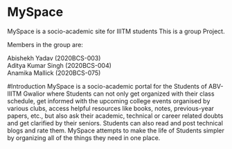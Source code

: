 # MySpace
 MySpace is a socio-academic site for IIITM students
 This is a group Project.
 
  Members in the group are:
 
   Abishekh Yadav (2020BCS-003)       
   Aditya Kumar Singh (2020BCS-004)  
   Anamika Mallick (2020BCS-075)        
   
   #Introduction
   MySpace is a socio-academic portal for the Students of ABV-IIITM Gwalior where Students can not only get organized with their class schedule, get informed with the upcoming college events organised by various clubs, access helpful resources like books, notes, previous-year papers, etc., but also ask their academic, technical or career related doubts and get clarified by their seniors. Students can also read and post technical blogs and rate them. 
   MySpace attempts to make the life of Students simpler by organizing all of the things they need in one place. 
